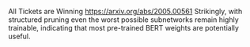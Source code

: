 All Tickets are Winning
https://arxiv.org/abs/2005.00561
Strikingly, with structured pruning even the worst possible subnetworks remain highly trainable, indicating that most pre-trained BERT weights are potentially useful. 
